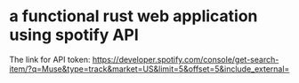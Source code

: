 # a functional rust web application using spotify API
The link for API token: https://developer.spotify.com/console/get-search-item/?q=Muse&type=track&market=US&limit=5&offset=5&include_external=
